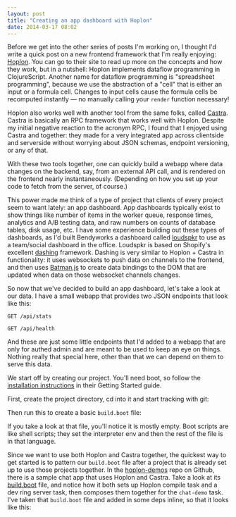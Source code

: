 ```yaml
---
layout: post
title: "Creating an app dashboard with Hoplon"
date: 2014-03-17 08:02
---
```


Before we get into the other series of posts I'm working on, I thought I'd write a quick post on a new frontend framework that I'm really enjoying: [Hoplon](http://hoplon.io). You can go to their site to read up more on the concepts and how they work, but in a nutshell: Hoplon implements dataflow programming in ClojureScript. Another name for dataflow programming is "spreadsheet programming", because we use the abstraction of a "cell" that is either an input or a formula cell. Changes to input cells cause the formula cells be recomputed instantly &mdash; no manually calling your `render` function necessary!

Hoplon also works well with another tool from the same folks, called [Castra](https://github.com/tailrecursion/castra). Castra is basically an RPC framework that works well with Hoplon. Despite my initial negative reaction to the acronym RPC, I found that I enjoyed using Castra and together: they made for a very integrated app across clientside and serverside without worrying about JSON schemas, endpoint versioning, or any of that.

With these two tools together, one can quickly build a webapp where data changes on the backend, say, from an external API call, and is rendered on the frontend nearly instantaneously. (Depending on how you set up your code to fetch from the server, of course.)

This power made me think of a type of project that clients of every project seem to want lately: an app dashboard. App dashboards typically exist to show things like number of items in the worker queue, response times, analytics and A/B testing data, and raw numbers on counts of database tables, disk usage, etc. I have some experience building out these types of dashboards, as I'd built Bendyworks a dashboard called [loudspkr](https://github.com/mathias/loudspkr) to use as a team/social dashboard in the office. Loudspkr is based on Shopify's excellent [dashing](https://github.com/Shopify/dashing) framework. Dashing is very similar to Hoplon + Castra in functionality: it uses websockets to push data on channels to the frontend, and then uses [Batman.js](http://batmanjs.org/) to create data bindings to the DOM that are updated when data on those websocket channels changes.

So now that we've decided to build an app dashboard, let's take a look at our data. I have a small webapp that provides two JSON endpoints that look like this:

`GET /api/stats`

<script src="https://gist.github.com/mathias/9599072.js"></script>

`GET /api/health`

<script src="https://gist.github.com/mathias/9610523.js"></script>

And these are just some little endpoints that I'd added to a webapp that are only for authed admin and are meant to be used to keep an eye on things. Nothing really that special here, other than that we can depend on them to serve this data.

We start off by creating our project. You'll need boot, so follow the [installation instructions](https://github.com/tailrecursion/boot#getting-started) in their Getting Started guide.

First, create the project directory, cd into it and start tracking with git:

<script src="https://gist.github.com/mathias/9610932.js"></script>

Then run this to create a basic `build.boot` file:

<script src="https://gist.github.com/mathias/9610989.js"></script>

If you take a look at that file, you'll notice it is mostly empty. Boot scripts are like shell scripts; they set the interpreter env and then the rest of the file is in that language.

Since we want to use both Hoplon and Castra together, the quickest way to get started is to pattern our `build.boot` file after a project that is already set up to use those projects together. In the [hoplon-demos](https://github.com/tailrecursion/hoplon-demos/) repo on Github, there is a sample chat app that uses Hoplon and Castra. Take a look at its [build.boot](https://github.com/tailrecursion/hoplon-demos/blob/master/castra-chat/build.boot) file, and notice how it both sets up Hoplon compile task and a dev ring server task, then composes them together for the `chat-demo` task. I've taken that `build.boot` file and added in some deps inline, so that it looks like this:

